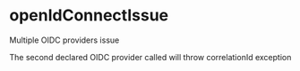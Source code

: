 # openIdConnectIssue
Multiple OIDC providers issue

The second declared OIDC provider called will throw correlationId exception

